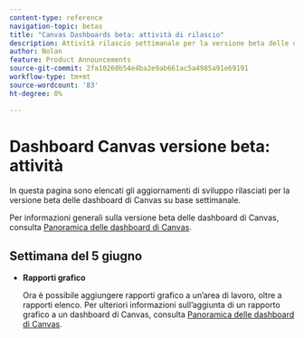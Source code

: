 ```yaml
---
content-type: reference
navigation-topic: betas
title: "Canvas Dashboards beta: attività di rilascio"
description: Attività rilascio settimanale per la versione beta delle dashboard di Adobe Workfront Canvas
author: Nolan
feature: Product Announcements
source-git-commit: 2fa10260b54e4ba2e9ab661ac5a4985a91e69191
workflow-type: tm+mt
source-wordcount: '83'
ht-degree: 0%

---
```



# Dashboard Canvas versione beta: attività

In questa pagina sono elencati gli aggiornamenti di sviluppo rilasciati per la versione beta delle dashboard di Canvas su base settimanale.

Per informazioni generali sulla versione beta delle dashboard di Canvas, consulta [Panoramica delle dashboard di Canvas](/help/quicksilver/reports-and-dashboards/dashboards/creating-and-managing-dashboards/canvas-dashboards-overview.md).

## Settimana del 5 giugno

* **Rapporti grafico**

  Ora è possibile aggiungere rapporti grafico a un’area di lavoro, oltre a rapporti elenco. Per ulteriori informazioni sull’aggiunta di un rapporto grafico a un dashboard di Canvas, consulta [Panoramica delle dashboard di Canvas](/help/quicksilver/reports-and-dashboards/dashboards/creating-and-managing-dashboards/canvas-dashboards-overview.md).